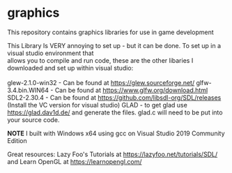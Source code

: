 # graphics
This repository contains graphics libraries for use in game development

This Library Is VERY annoying to set up - but it can be done. To set up in a visual studio environment that\
allows you to compile and run code, these are the other libaries I downloaded and set up within visual studio:\
\
glew-2.1.0-win32 - Can be found at https://glew.sourceforge.net/
glfw-3.4.bin.WIN64 - Can be found at https://www.glfw.org/download.html
SDL2-2.30.4 - Can be found at https://github.com/libsdl-org/SDL/releases (Install the VC version for visual studio)
GLAD - to get glad use https://glad.dav1d.de/ and generate the files. glad.c will need to be put into your source code.

**NOTE** I built with Windows x64 using gcc on Visual Studio 2019 Community Edition

Great resources:
Lazy Foo's Tutorials at https://lazyfoo.net/tutorials/SDL/ and Learn OpenGL at https://learnopengl.com/

